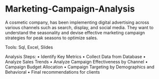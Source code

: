 # Marketing-Campaign-Analysis
A cosmetic company, has been implementing digital advertising across various channels such as search, display, and social media. They want to understand the seasonality and devise effective marketing campaign strategies for peak seasons to optimize sales. 

Tools: Sql, Excel, Slides

Analysis Steps:
•	Identify Key Metrics
•	Collect Data from Database
•	Analyze Sales Trends
•	Analyze Campaign Effectiveness by Channel
•	Campaign Budget Allocation
•	Campaign Targeting by Demographics and Behavioral
•	Final recommendations for clients
